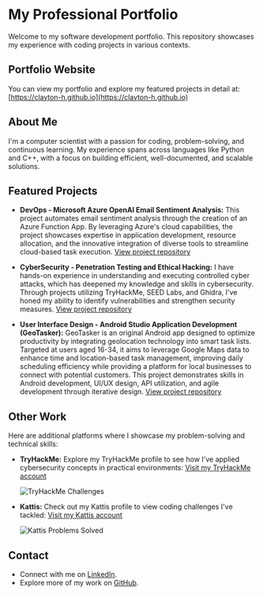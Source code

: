 # My Professional Portfolio

Welcome to my software development portfolio. This repository showcases my experience with coding projects in various contexts.

## Portfolio Website
You can view my portfolio and explore my featured projects in detail at:  
[https://clayton-h.github.io](https://clayton-h.github.io)

## About Me
I'm a computer scientist with a passion for coding, problem-solving, and continuous learning. My experience spans across languages like Python and C++, with a focus on building efficient, well-documented, and scalable solutions.

## Featured Projects
- **DevOps - Microsoft Azure OpenAI Email Sentiment Analysis:** This project automates email sentiment analysis through the creation of an Azure Function App. By leveraging Azure's cloud capabilities, the project showcases expertise in application development, resource allocation, and the innovative integration of diverse tools to streamline cloud-based task execution. [View project repository](https://github.com/clayton-h/devops-cbhodges)
  
- **CyberSecurity - Penetration Testing and Ethical Hacking:** I have hands-on experience in understanding and executing controlled cyber attacks, which has deepened my knowledge and skills in cybersecurity. Through projects utilizing TryHackMe, SEED Labs, and Ghidra, I've honed my ability to identify vulnerabilities and strengthen security measures. [View project repository](https://github.com/clayton-h/SS-cbhodges)

- **User Interface Design - Android Studio Application Development (GeoTasker):** GeoTasker is an original Android app designed to optimize productivity by integrating geolocation technology into smart task lists. Targeted at users aged 16-34, it aims to leverage Google Maps data to enhance time and location-based task management, improving daily scheduling efficiency while providing a platform for local businesses to connect with potential customers. This project demonstrates skills in Android development, UI/UX design, API utilization, and agile development through iterative design. [View project repository](https://github.com/clayton-h/ui-cbhodges)

## Other Work
Here are additional platforms where I showcase my problem-solving and technical skills:

- **TryHackMe:**
  Explore my TryHackMe profile to see how I've applied cybersecurity concepts in practical environments:
  [Visit my TryHackMe account](https://tryhackme.com/r/p/claytonhodges326)
  
  ![TryHackMe Challenges](https://github.com/user-attachments/assets/d989baf0-585a-43e1-9013-1c051b8cd306)

- **Kattis:**
  Check out my Kattis profile to view coding challenges I've tackled:
  [Visit my Kattis account](https://open.kattis.com/users/clayton-hodges)
  
  ![Kattis Problems Solved](https://github.com/user-attachments/assets/441fc58b-0cb8-484e-9f71-19fa1d15f9df)


## Contact
- Connect with me on [LinkedIn](https://www.linkedin.com/in/claytome).
- Explore more of my work on [GitHub](https://github.com/clayton-h).
